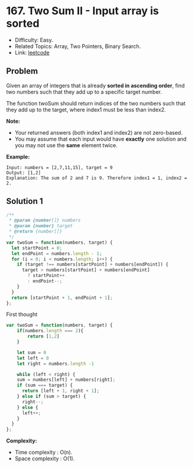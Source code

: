 # 167. Two Sum II - Input array is sorted

- Difficulty: Easy.
- Related Topics: Array, Two Pointers, Binary Search.
- Link: [leetcode](https://leetcode.com/problems/two-sum-ii-input-array-is-sorted)

## Problem

Given an array of integers that is already ****sorted in ascending order****, find two numbers such that they add up to a specific target number.

The function twoSum should return indices of the two numbers such that they add up to the target, where index1 must be less than index2.

**Note:**

- Your returned answers (both index1 and index2) are not zero-based.
- You may assume that each input would have **exactly** one solution and you may not use the **same** element twice.

**Example:**

```
Input: numbers = [2,7,11,15], target = 9
Output: [1,2]
Explanation: The sum of 2 and 7 is 9. Therefore index1 = 1, index2 = 2.
```

## Solution 1

```javascript
/**
 * @param {number[]} numbers
 * @param {number} target
 * @return {number[]}
 */
var twoSum = function(numbers, target) {
  let startPoint = 0;
  let endPoint = numbers.length - 1;
  for (i = 0; i < numbers.length; i++) {
    if (target !== numbers[startPoint] + numbers[endPoint]) {
      target > numbers[startPoint] + numbers[endPoint]
        ? startPoint++
        : endPoint--;
    }
  }
  return [startPoint + 1, endPoint + 1];
};
```

First thought
```javascript
var twoSum = function(numbers, target) {
    if(numbers.length === 2){
        return [1,2]
    }

    let sum = 0
    let left = 0
    let right = numbers.length -1 

    while (left < right) {
    sum = numbers[left] + numbers[right];
    if (sum === target) {
      return [left + 1, right + 1];
    } else if (sum > target) {
      right--;
    } else {
      left++;
    }
  }
};
```

**Complexity:**

* Time complexity : O(n).
* Space complexity : O(1).

